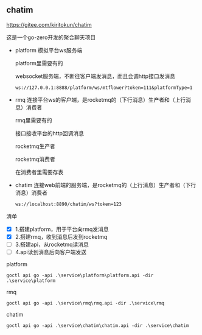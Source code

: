 ## chatim
https://gitee.com/kiritokun/chatim

这是一个go-zero开发的聚合聊天项目

- platform  模拟平台ws服务端

  platform里需要有的 
  
  websocket服务端，不断往客户端发消息，而且会调http接口发消息

  `ws://127.0.0.1:8888/platform/ws/mtflower?token=111&platformType=1`
- rmq 连接平台ws的客户端，是rocketmq的（下行消息）生产者和（上行消息）消费者

  rmq里需要有的

  接口接收平台的http回调消息

  rocketmq生产者

  rocketmq消费者

  在消费者里需要存表

- chatim 连接web前端的服务端，是rocketmq的（上行消息）生产者和（下行消息）消费者

  `ws://localhost:8890/chatim/ws?token=123`

清单

-[x] 1.搭建platform，用于平台向rmq发消息
-[x] 2.搭建rmq，收到消息后发到rocketmq
-[ ] 3.搭建api，从rocketmq读消息
-[ ] 4.api读到消息后向客户端发送

platform
```shell
goctl api go -api .\service\platform\platform.api -dir .\service\platform
```

rmq
```shell
goctl api go -api .\service\rmq\rmq.api -dir .\service\rmq
```

chatim
```shell
goctl api go -api .\service\chatim\chatim.api -dir .\service\chatim
```